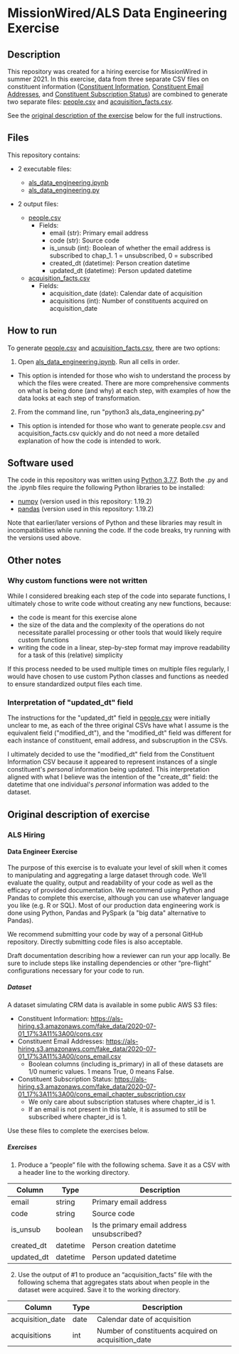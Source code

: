 # MissionWired/ALS Data Engineering Exercise

## Description
This repository was created for a hiring exercise for MissionWired in summer 2021. In this exercise, data from three separate CSV files on constituent information ([Constituent Information](https://als-hiring.s3.amazonaws.com/fake_data/2020-07-01_17%3A11%3A00/cons.csv), [Constituent Email Addresses](https://als-hiring.s3.amazonaws.com/fake_data/2020-07-01_17%3A11%3A00/cons_email.csv), and [Constituent Subscription Status](https://als-hiring.s3.amazonaws.com/fake_data/2020-07-01_17%3A11%3A00/cons_email_chapter_subscription.csv)) are combined to generate two separate files: [people.csv](https://github.com/emilyoxford/mw_als_data_engineering/blob/main/people.csv) and [acquisition_facts.csv](https://github.com/emilyoxford/mw_als_data_engineering/blob/main/acquisition_facts.csv).


See the [original description of the exercise](#original-description-of-exercise) below for the full instructions.

## Files
This repository contains:
- 2 executable files:
    - [als_data_engineering.ipynb](https://github.com/emilyoxford/mw_als_data_engineering/blob/main/als_data_engineering.ipynb)
    - [als_data_engineering.py](https://github.com/emilyoxford/mw_als_data_engineering/blob/main/als_data_engineering.py)

- 2 output files:
    - [people.csv]()
        - Fields:
            - email (str): Primary email address
            - code (str): Source code
            - is_unsub (int): Boolean of whether the email address is subscribed to chap_1. 1 = unsubscribed, 0 = subscribed
            - created_dt (datetime): Person creation datetime
            - updated_dt (datetime): Person updated datetime
    - [acquisition_facts.csv](https://github.com/emilyoxford/mw_als_data_engineering/blob/main/acquisition_facts.csv)
        - Fields:
            - acquisition_date (date): Calendar date of acquisition
            - acquisitions (int): Number of constituents acquired on acquisition_date

## How to run
To generate [people.csv](https://github.com/emilyoxford/mw_als_data_engineering/blob/main/people.csv) and [acquisition_facts.csv](https://github.com/emilyoxford/mw_als_data_engineering/blob/main/acquisition_facts.csv), there are two options:
1. Open [als_data_engineering.ipynb](https://github.com/emilyoxford/mw_als_data_engineering/blob/main/als_data_engineering.ipynb). Run all cells in order.
- This option is intended for those who wish to understand the process by which the files were created. There are more comprehensive comments on what is being done (and why) at each step, with examples of how the data looks at each step of transformation.

2. From the command line, run "python3 als_data_engineering.py"
- This option is intended for those who want to generate people.csv and acquisition_facts.csv quickly and do not need a more detailed explanation of how the code is intended to work.

## Software used
The code in this repository was written using [Python 3.7.7](https://www.python.org/downloads/release/python-377/). Both the .py and the .ipynb files require the following Python libraries to be installed:
- [numpy](https://numpy.org/install/) (version used in this repository: 1.19.2)
- [pandas](https://pandas.pydata.org/docs/getting_started/install.html) (version used in this repository: 1.19.2)

Note that earlier/later versions of Python and these libraries may result in incompatibilities while running the code. If the code breaks, try running with the versions used above.

## Other notes

### Why custom functions were not written

While I considered breaking each step of the code into separate functions, I ultimately chose to write code without creating any new functions, because:
- the code is meant for this exercise alone
- the size of the data and the complexity of the operations do not necessitate parallel processing or other tools that would likely require custom functions
- writing the code in a linear, step-by-step format may improve readability for a task of this (relative) simplicity

If this process needed to be used multiple times on multiple files regularly, I would have chosen to use custom Python classes and functions as needed to ensure standardized output files each time.

### Interpretation of "updated_dt" field

The instructions for the "updated_dt" field in [people.csv](https://github.com/emilyoxford/mw_als_data_engineering/blob/main/people.csv) were initially unclear to me, as each of the three original CSVs have what I assume is the equivalent field ("modified_dt"), and the "modified_dt" field was different for each instance of constituent, email address, and subscruption in the CSVs.

I ultimately decided to use the "modified_dt" field from the Constituent Information CSV because it appeared to represent instances of a single constituent's _personal_ information being updated. This interpretation aligned with what I believe was the intention of the "create_dt" field: the datetime that one individual's _personal_ information was added to the dataset.


## Original description of exercise

### ALS Hiring
#### Data Engineer Exercise

The purpose of this exercise is to evaluate your level of skill when it comes to manipulating and aggregating a large dataset through code. We’ll evaluate the quality, output and readability of your code as well as the efficacy of provided documentation.
We recommend using Python and Pandas to complete this exercise, although you can use whatever language you like (e.g. R or SQL). Most of our production data engineering work is done using Python, Pandas and PySpark (a "big data" alternative to Pandas).

We recommend submitting your code by way of a personal GitHub repository. Directly submitting code files is also acceptable.

Draft documentation describing how a reviewer can run your app locally. Be sure to include steps like installing dependencies or other “pre-flight” configurations necessary for your code to run.

##### Dataset
A dataset simulating CRM data is available in some public AWS S3 files:
- Constituent Information: https://als-hiring.s3.amazonaws.com/fake_data/2020-07-01_17%3A11%3A00/cons.csv
- Constituent Email Addresses: https://als-hiring.s3.amazonaws.com/fake_data/2020-07-01_17%3A11%3A00/cons_email.csv
    - Boolean columns (including is_primary) in all of these datasets are 1/0 numeric values. 1 means True, 0 means False.
- Constituent Subscription Status: https://als-hiring.s3.amazonaws.com/fake_data/2020-07-01_17%3A11%3A00/cons_email_chapter_subscription.csv
    - We only care about subscription statuses where chapter_id is 1.
    - If an email is not present in this table, it is assumed to still be subscribed where chapter_id is 1.
    
Use these files to complete the exercises below.
 
##### Exercises
1. Produce a “people” file with the following schema. Save it as a CSV with a header line to the working directory.

|Column|Type|Description|
|---|---|---|
|email|string|Primary email address|
|code|string|Source code|
|is_unsub|boolean|Is the primary email address unsubscribed?|
|created_dt|datetime|Person creation datetime|
|updated_dt|datetime|Person updated datetime|

2. Use the output of #1 to produce an “acquisition_facts” file with the following schema that aggregates stats about when people in the dataset were acquired. Save it to the working directory.

|Column|Type|Description|
|---|---|---|
|acquisition_date|date|Calendar date of acquisition|
|acquisitions|int|Number of constituents acquired on acquisition_date|

